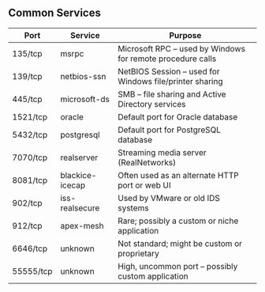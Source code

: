 ##  Common Services

| **Port**  | **Service**         | **Purpose**                                                    |
|-----------|---------------------|-----------------------------------------------------------------|
| 135/tcp   | msrpc               | Microsoft RPC – used by Windows for remote procedure calls     |
| 139/tcp   | netbios-ssn         | NetBIOS Session – used for Windows file/printer sharing        |
| 445/tcp   | microsoft-ds        | SMB – file sharing and Active Directory services               |
| 1521/tcp  | oracle              | Default port for Oracle database                               |
| 5432/tcp  | postgresql          | Default port for PostgreSQL database                           |
| 7070/tcp  | realserver          | Streaming media server (RealNetworks)                          |
| 8081/tcp  | blackice-icecap     | Often used as an alternate HTTP port or web UI                 |
| 902/tcp   | iss-realsecure      | Used by VMware or old IDS systems                              |
| 912/tcp   | apex-mesh           | Rare; possibly a custom or niche application                   |
| 6646/tcp  | unknown             | Not standard; might be custom or proprietary                   |
| 55555/tcp | unknown             | High, uncommon port – possibly custom application              |

